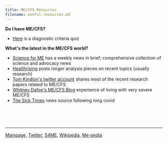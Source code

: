 ```yaml
---
title: ME/CFS Resources
filename: useful-resources.md
---
```


**Do I have ME/CFS?**
* [Here](https://d3n8a8pro7vhmx.cloudfront.net/meadvocacy/pages/22/attachments/original/1478717636/ICC_Questionnaire_Nov_2016.pdf) is a diagnostic criteria quiz

**What's the latest in the ME/CFS world?**
* [Science for ME](https://www.s4me.info) has a weekly news in brief; comprehensive collection of science and advocacy news
* [Healthrising](https://www.healthrising.org) posts longer analysis pieces on recent topics (usually research)
* [Tom Kindlon's twitter account](https://x.com/tomkindlon?s=21) shares most of the recent research papers related to ME/CFS
* [Whitney Dafoe's ME/CFS Blog](https://whitneydafoe.com/mecfs/) experience of living with very severe ME/CFS
* [The Sick Times](https://thesicktimes.org) news source following long covid

<br/><br/><br/>

---

[Mainpage](https://me-cfs.github.io), [Twitter](https://twitter.com/yann_mecfs), [S4ME](https://www.s4me.info/members/yannlk.13870/), [Wikipedia](https://en.m.wikipedia.org/wiki/User:YannLK), [Me-pedia](https://me-pedia.org/wiki/User:Yannlk)
